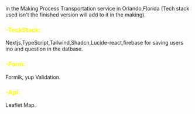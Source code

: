 in the Making Process Transportation service in Orlando,Florida (Tech stack used isn't the finished version will add to it in the making).

<h3 style="color: yellow;" >-TeckStack:</h3> Nextjs,TypeScript,Tailwind,Shadcn,Lucide-react,firebase for saving users ino and question in the datbase. <br/> <h3 style="color: yellow;">-Form:</h3> Formik, yup Validation.<br/> <h3 style="color: yellow;">-Api:</h3> Leaflet Map.
